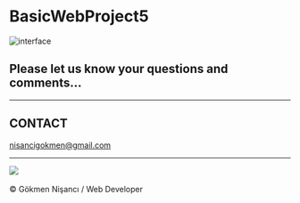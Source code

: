 # BasicWebProject5

![interface](https://user-images.githubusercontent.com/91744618/137242163-68780128-247c-4f12-8629-567d68e53f49.png)

<h2>Please let us know your questions and comments... </h2>
<hr>
<h2> CONTACT </h2>
<a href = "http://www.gmail.com" > nisancigokmen@gmail.com</a> <br>
<hr>
<div>
 <img src="https://media0.giphy.com/media/heIX5HfWgEYlW/giphy.gif?cid=ecf05e47fuk5xywwg4hnk13x22l2ks5io7v6yq0s6fmi93k1&rid=giphy.gif&ct=g" >
  
  
  
  
  
  

</div><br>
&copy; Gökmen Nişancı / Web Developer
